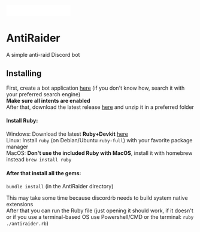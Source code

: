 ![AntiRaider](https://raw.githubusercontent.com/Fossium-Team/AntiRaider/main/images/AntiRaider_Full_White.png)
# AntiRaider
A simple anti-raid Discord bot

## Installing
First, create a bot application [here](https://discord.com/developers) (if you don't know how, search it with your preferred search engine)\
**Make sure all intents are enabled**\
After that, download the latest release [here](https://github/Fossium-Team/AntiRaider/releases/latest) and unzip it in a preferred folder
#### Install Ruby:
  Windows: Download the latest **Ruby+Devkit** [here](https://rubyinstaller.org/downloads/)\
  Linux: Install `ruby` (on Debian/Ubuntu `ruby-full`) with your favorite package manager\
  MacOS: **Don't use the included Ruby with MacOS**, install it with homebrew instead `brew install ruby`
#### After that install all the gems:
  `bundle install` (in the AntiRaider directory)
 
This may take some time because discordrb needs to build system native extensions\
After that you can run the Ruby file (just opening it should work, if it doesn't or if you use a terminal-based OS use Powershell/CMD or the terminal: `ruby ./antiraider.rb`)

